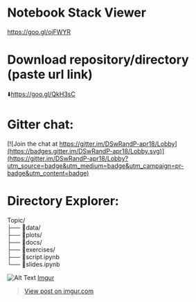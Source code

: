 # Notebook Stack Viewer  

https://goo.gl/ojFWYR

# Download repository/directory (paste url link)         
:arrow_down:https://goo.gl/QkH3sC

# Gitter chat:   

[![Join the chat at https://gitter.im/DSwRandP-apr18/Lobby](https://badges.gitter.im/DSwRandP-apr18/Lobby.svg)](https://gitter.im/DSwRandP-apr18/Lobby?utm_source=badge&utm_medium=badge&utm_campaign=pr-badge&utm_content=badge)
  
  
# Directory Explorer:      
Topic/  
├── :open_file_folder:data/  
├── :open_file_folder:plots/  
├── :open_file_folder:docs/  
├── :open_file_folder:exercises/  
├── :closed_book:script.ipynb    
└── :closed_book:slides.ipynb      


![Alt Text](http://g.recordit.co/VfsXryQ8A2.gif)
[Imgur](https://i.imgur.com/OJm8N2k.gifv)

<blockquote class="imgur-embed-pub" lang="en" data-id="OJm8N2k"><a href="//imgur.com/OJm8N2k">View post on imgur.com</a></blockquote><script async src="//s.imgur.com/min/embed.js" charset="utf-8"></script>

